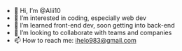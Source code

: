 - 👋 Hi, I’m @Alii10
- 👀 I’m interested in coding, especially web dev
- 🌱 I’m learned front-end dev, soon getting into back-end
- 💞️ I’m looking to collaborate with teams and companies
- 📫 How to reach me: ihelo983@gmail.com

<!---
Alii10/Alii10 is a ✨ special ✨ repository because its `README.md` (this file) appears on your GitHub profile.
You can click the Preview link to take a look at your changes.
--->
